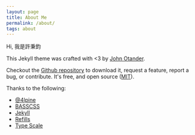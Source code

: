 ```yaml
---
layout: page
title: About Me
permalink: /about/
tags: about
---
```


Hi, 我是許秉鈞

This Jekyll theme was crafted with <3 by [John Otander](http://johnotander.com).

Checkout the [Github repository](https://github.com/johnotander/pixyll) to download it,
request a feature, report a bug, or contribute. It's free, and open source
([MIT](http://opensource.org/licenses/MIT)).

Thanks to the following:
* [@4lpine](https://twitter.com/4lpine)
* [BASSCSS](http://basscss.com)
* [Jekyll](http://jekyllrb.com)
* [Refills](http://refills.bourbon.io/)
* [Type Scale](http://type-scale.com/)

